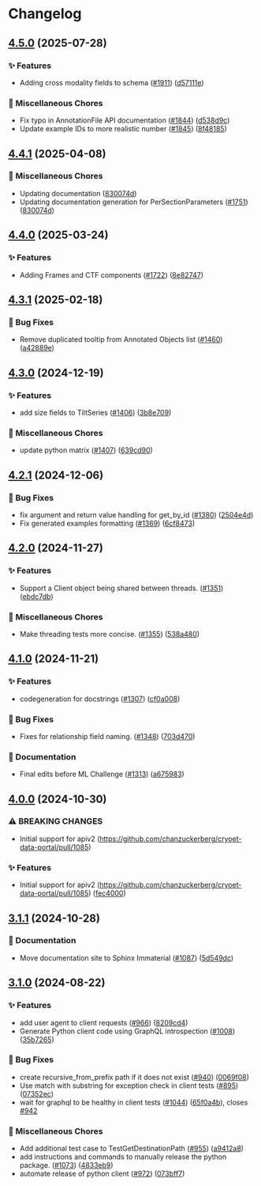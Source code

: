 # Changelog

## [4.5.0](https://github.com/chanzuckerberg/cryoet-data-portal/compare/cryoet-data-portal-python-client-v4.4.1...cryoet-data-portal-python-client-v4.5.0) (2025-07-28)


### ✨ Features

* Adding cross modality fields to schema ([#1911](https://github.com/chanzuckerberg/cryoet-data-portal/issues/1911)) ([d57111e](https://github.com/chanzuckerberg/cryoet-data-portal/commit/d57111e79cc9030901d9c9b41cd08235dde6c422))


### 🧹 Miscellaneous Chores

* Fix typo in AnnotationFile API documentation ([#1844](https://github.com/chanzuckerberg/cryoet-data-portal/issues/1844)) ([d538d9c](https://github.com/chanzuckerberg/cryoet-data-portal/commit/d538d9c3db05a661c2b28b1f4bcedf0580c84148))
* Update example IDs to more realistic number ([#1845](https://github.com/chanzuckerberg/cryoet-data-portal/issues/1845)) ([8f48185](https://github.com/chanzuckerberg/cryoet-data-portal/commit/8f48185e68c329b2efc780d540ddb0341158e913))

## [4.4.1](https://github.com/chanzuckerberg/cryoet-data-portal/compare/cryoet-data-portal-python-client-v4.4.0...cryoet-data-portal-python-client-v4.4.1) (2025-04-08)


### 🧹 Miscellaneous Chores

* Updating documentation ([830074d](https://github.com/chanzuckerberg/cryoet-data-portal/commit/830074d9f453a9a1afb77eae252082d108763ab3))
* Updating documentation generation for PerSectionParameters ([#1751](https://github.com/chanzuckerberg/cryoet-data-portal/issues/1751)) ([830074d](https://github.com/chanzuckerberg/cryoet-data-portal/commit/830074d9f453a9a1afb77eae252082d108763ab3))

## [4.4.0](https://github.com/chanzuckerberg/cryoet-data-portal/compare/cryoet-data-portal-python-client-v4.3.1...cryoet-data-portal-python-client-v4.4.0) (2025-03-24)


### ✨ Features

* Adding Frames and CTF components ([#1722](https://github.com/chanzuckerberg/cryoet-data-portal/issues/1722)) ([8e82747](https://github.com/chanzuckerberg/cryoet-data-portal/commit/8e8274700f9ab12880c3de8e7ae29e7e73100c99))

## [4.3.1](https://github.com/chanzuckerberg/cryoet-data-portal/compare/cryoet-data-portal-python-client-v4.3.0...cryoet-data-portal-python-client-v4.3.1) (2025-02-18)


### 🐞 Bug Fixes

* Remove duplicated tooltip from Annotated Objects list ([#1460](https://github.com/chanzuckerberg/cryoet-data-portal/issues/1460)) ([a42889e](https://github.com/chanzuckerberg/cryoet-data-portal/commit/a42889e933efb0cbb56a7d7825bf4199c40bdcd1))

## [4.3.0](https://github.com/chanzuckerberg/cryoet-data-portal/compare/cryoet-data-portal-python-client-v4.2.1...cryoet-data-portal-python-client-v4.3.0) (2024-12-19)


### ✨ Features

* add size fields to TiltSeries ([#1406](https://github.com/chanzuckerberg/cryoet-data-portal/issues/1406)) ([3b8e709](https://github.com/chanzuckerberg/cryoet-data-portal/commit/3b8e709a5d44be4085be54c780723fb6910fb521))


### 🧹 Miscellaneous Chores

* update python matrix ([#1407](https://github.com/chanzuckerberg/cryoet-data-portal/issues/1407)) ([639cd90](https://github.com/chanzuckerberg/cryoet-data-portal/commit/639cd901ca4c0def4baa1bdd6e8bd1aeb011a46e))

## [4.2.1](https://github.com/chanzuckerberg/cryoet-data-portal/compare/cryoet-data-portal-python-client-v4.2.0...cryoet-data-portal-python-client-v4.2.1) (2024-12-06)


### 🐞 Bug Fixes

* fix argument and return value handling for get_by_id ([#1380](https://github.com/chanzuckerberg/cryoet-data-portal/issues/1380)) ([2504e4d](https://github.com/chanzuckerberg/cryoet-data-portal/commit/2504e4d8c5aaf5eae1afb69f24b62c77b2843d08))
* Fix generated examples formatting ([#1369](https://github.com/chanzuckerberg/cryoet-data-portal/issues/1369)) ([6cf8473](https://github.com/chanzuckerberg/cryoet-data-portal/commit/6cf847348365aa1f24f62123c4a50c9cb97ab25d))

## [4.2.0](https://github.com/chanzuckerberg/cryoet-data-portal/compare/cryoet-data-portal-python-client-v4.1.0...cryoet-data-portal-python-client-v4.2.0) (2024-11-27)


### ✨ Features

* Support a Client object being shared between threads. ([#1351](https://github.com/chanzuckerberg/cryoet-data-portal/issues/1351)) ([ebdc7db](https://github.com/chanzuckerberg/cryoet-data-portal/commit/ebdc7db5069303b8d63481fdee990936c02b2a6a))


### 🧹 Miscellaneous Chores

* Make threading tests more concise. ([#1355](https://github.com/chanzuckerberg/cryoet-data-portal/issues/1355)) ([538a480](https://github.com/chanzuckerberg/cryoet-data-portal/commit/538a480497bbb91f280aafa30664e4c9f5e055c4))

## [4.1.0](https://github.com/chanzuckerberg/cryoet-data-portal/compare/cryoet-data-portal-python-client-v4.0.0...cryoet-data-portal-python-client-v4.1.0) (2024-11-21)


### ✨ Features

* codegeneration for docstrings ([#1307](https://github.com/chanzuckerberg/cryoet-data-portal/issues/1307)) ([cf0a008](https://github.com/chanzuckerberg/cryoet-data-portal/commit/cf0a0085bf39965bf06b7318af347f50eb0f9b32))


### 🐞 Bug Fixes

* Fixes for relationship field naming. ([#1348](https://github.com/chanzuckerberg/cryoet-data-portal/issues/1348)) ([703d470](https://github.com/chanzuckerberg/cryoet-data-portal/commit/703d470787420c1f24f731004c6b62b5a13126a4))


### 📝 Documentation

* Final edits before ML Challenge ([#1313](https://github.com/chanzuckerberg/cryoet-data-portal/issues/1313)) ([a675983](https://github.com/chanzuckerberg/cryoet-data-portal/commit/a67598344265d7dbec52ff5c1bfce79a3dd2dd2d))

## [4.0.0](https://github.com/chanzuckerberg/cryoet-data-portal/compare/cryoet-data-portal-python-client-v3.1.1...cryoet-data-portal-python-client-v4.0.0) (2024-10-30)


### ⚠ BREAKING CHANGES

* Initial support for apiv2 (https://github.com/chanzuckerberg/cryoet-data-portal/pull/1085)

### ✨ Features

* Initial support for apiv2 (https://github.com/chanzuckerberg/cryoet-data-portal/pull/1085) ([fec4000](https://github.com/chanzuckerberg/cryoet-data-portal/commit/fec400066d03361f68a9a12865842b83930f410c))

## [3.1.1](https://github.com/chanzuckerberg/cryoet-data-portal/compare/cryoet-data-portal-python-client-v3.1.0...cryoet-data-portal-python-client-v3.1.1) (2024-10-28)


### 📝 Documentation

* Move documentation site to Sphinx Immaterial ([#1087](https://github.com/chanzuckerberg/cryoet-data-portal/issues/1087)) ([5d549dc](https://github.com/chanzuckerberg/cryoet-data-portal/commit/5d549dce37e69c1e9ddbf76c8cfaf28581419cda))

## [3.1.0](https://github.com/chanzuckerberg/cryoet-data-portal/compare/cryoet-data-portal-python-client-v3.0.3...cryoet-data-portal-python-client-v3.1.0) (2024-08-22)


### ✨ Features

* add user agent to client requests ([#966](https://github.com/chanzuckerberg/cryoet-data-portal/issues/966)) ([8209cd4](https://github.com/chanzuckerberg/cryoet-data-portal/commit/8209cd46cb8ab21341c7ee94672db3bae78f9aa2))
* Generate Python client code using GraphQL introspection ([#1008](https://github.com/chanzuckerberg/cryoet-data-portal/issues/1008)) ([35b7265](https://github.com/chanzuckerberg/cryoet-data-portal/commit/35b72656e77132c9d64cc077705da8940bb29e44))


### 🐞 Bug Fixes

* create recursive_from_prefix path if it does not exist ([#940](https://github.com/chanzuckerberg/cryoet-data-portal/issues/940)) ([0069f08](https://github.com/chanzuckerberg/cryoet-data-portal/commit/0069f080987ac05efef82d024cb17f4dc307a0f3))
* Use match with substring for exception check in client tests ([#895](https://github.com/chanzuckerberg/cryoet-data-portal/issues/895)) ([07352ec](https://github.com/chanzuckerberg/cryoet-data-portal/commit/07352ecdb8c6f50ffe97ff7be9777c0cf6dd66cb))
* wait for graphql to be healthy in client tests ([#1044](https://github.com/chanzuckerberg/cryoet-data-portal/issues/1044)) ([65f0a4b](https://github.com/chanzuckerberg/cryoet-data-portal/commit/65f0a4b76783ad32bbe439f62fc32f0cae3ae646)), closes [#942](https://github.com/chanzuckerberg/cryoet-data-portal/issues/942)


### 🧹 Miscellaneous Chores

* Add additional test case to TestGetDestinationPath ([#955](https://github.com/chanzuckerberg/cryoet-data-portal/issues/955)) ([a9412a8](https://github.com/chanzuckerberg/cryoet-data-portal/commit/a9412a80f3b24ff94b0803fdd59d3583b4521706))
* add instructions and commands to manually release the python package. ([#1073](https://github.com/chanzuckerberg/cryoet-data-portal/issues/1073)) ([4833eb9](https://github.com/chanzuckerberg/cryoet-data-portal/commit/4833eb95d32ee06a5608e69d6aebf013b1c9fd73))
* automate release of python client ([#972](https://github.com/chanzuckerberg/cryoet-data-portal/issues/972)) ([073bff7](https://github.com/chanzuckerberg/cryoet-data-portal/commit/073bff7180e2ac3b390cac6a5665b63a7f00e472))
